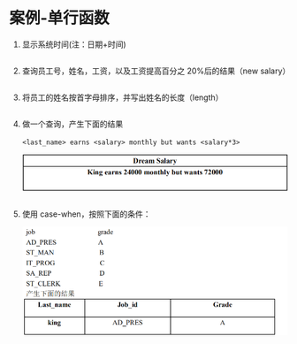 # 案例-单行函数

1. 显示系统时间(注：日期+时间)

   ```sql
   
   ```

   

2. 查询员工号，姓名，工资，以及工资提高百分之 20%后的结果（new salary）

   ```sql
   
   ```

   

3. 将员工的姓名按首字母排序，并写出姓名的长度（length）

   ```sql
   
   ```

   

4. 做一个查询，产生下面的结果

   `<last_name> earns <salary> monthly but wants <salary*3>`

   ![image-20201212180018221](assets/image-20201212180018221.png)

   ```sql
   
   ```

   

5. 使用 case-when，按照下面的条件：

   ![image-20201212180053194](assets/image-20201212180053194.png)

   ```sql
   
   ```

   
